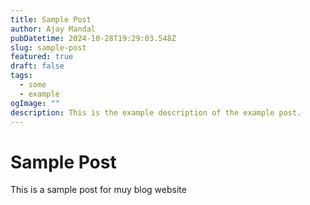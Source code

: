 ```yaml
---
title: Sample Post
author: Ajay Mandal
pubDatetime: 2024-10-28T19:29:03.548Z
slug: sample-post
featured: true
draft: false
tags:
  - some
  - example
ogImage: ""
description: This is the example description of the example post.
---
```


# Sample Post
This is a sample post for muy blog website

